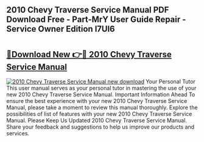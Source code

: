 ## 2010 Chevy Traverse Service Manual PDF Download Free - Part-MrY User Guide Repair - Service Owner Edition l7Ul6

# <h2><a href="http://bc36768.oget.top/?id=2010+Chevy+Traverse+Service+Manual">🔗Download New 👉🔴 2010 Chevy Traverse Service Manual</a></h2>

[![2010 Chevy Traverse Service Manual new download](https://i.imgur.com/5g1atiW.png)](http://bc36768.oget.top/?id=2010+Chevy+Traverse+Service+Manual)
Your Personal Tutor This user manual serves as your personal tutor in mastering the use of your new 2010 Chevy Traverse Service Manual. Important Information Ahead To ensure the best experience with your new 2010 Chevy Traverse Service Manual, please take a moment to review this manual thoroughly. Explore the possibilities of list of features with your new 2010 Chevy Traverse Service Manual. Please Keep Us Updated 2010 Chevy Traverse Service Manual. Share your feedback and suggestions to help us improve our products and services.
